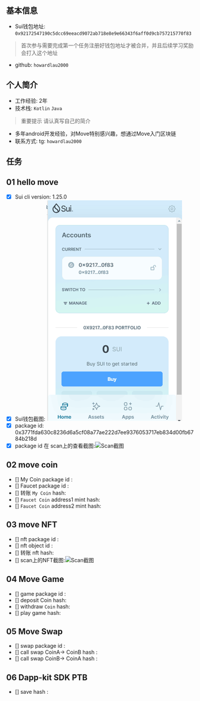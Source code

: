 ## 基本信息
- Sui钱包地址: `0x92172547190c5dcc69eeacd9072ab718e8e9e66343f6aff0d9cb757215770f83`
> 首次参与需要完成第一个任务注册好钱包地址才被合并，并且后续学习奖励会打入这个地址
- github: `howardlau2000`

## 个人简介
- 工作经验: 2年
- 技术栈: `Kotlin` `Java`
> 重要提示 请认真写自己的简介
- 多年android开发经验，对Move特别感兴趣，想通过Move入门区块链
- 联系方式: tg: `howardlau2000` 

## 任务

##   01 hello move  
- [x] Sui cli version: 1.25.0
- [x] Sui钱包截图: ![Sui钱包截图](./notes/F1F9D342274F35CA6277AAA7E37B35C9.png)
- [x] package id: 0x3771fda630c8236d6a5cf08a77ae222d7ee9376053717eb834d00fb6784b218d 
- [x] package id 在 scan上的查看截图:![Scan截图](./images/你的图片地址)

##   02 move coin
- [] My Coin package id : 
- [] Faucet package id : 
- [] 转账 `My Coin` hash:
- [] `Faucet Coin` address1 mint hash:
- [] `Faucet Coin` address2 mint hash:

##   03 move NFT
- [] nft package id :
- [] nft object id : 
- [] 转账 nft  hash:
- [] scan上的NFT截图:![Scan截图](./images/你的图片地址)

##   04 Move Game
- [] game package id :
- [] deposit Coin hash:
- [] withdraw `Coin` hash:
- [] play game hash:

##   05 Move Swap
- [] swap package id :
- [] call swap CoinA-> CoinB  hash :
- [] call swap CoinB-> CoinA  hash :

##   06 Dapp-kit SDK PTB
- [] save hash :
